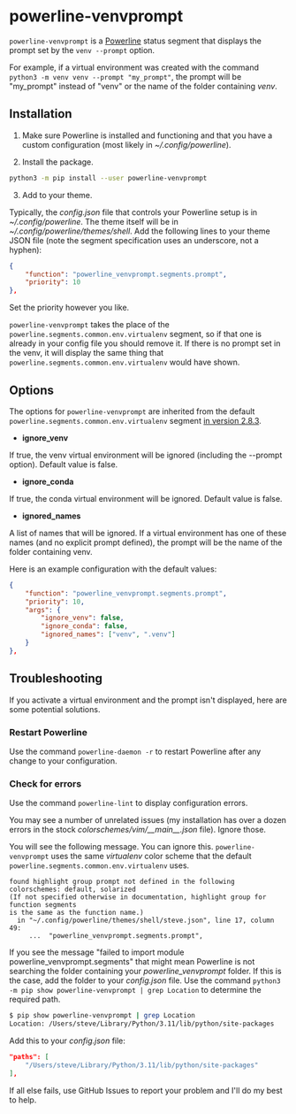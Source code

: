 # powerline-venvprompt

`powerline-venvprompt` is a [Powerline](https://github.com/powerline/powerline) status segment that displays the prompt set by the `venv --prompt` option.

For example, if a virtual environment was created with the command `python3 -m venv venv --prompt "my_prompt"`, the prompt will be "my_prompt" instead of "venv" or the name of the folder containing *venv*.

## Installation

1. Make sure Powerline is installed and functioning and that you have a custom configuration (most likely in *~/.config/powerline*).

2. Install the package.

```bash
python3 -m pip install --user powerline-venvprompt
```

3. Add to your theme.

Typically, the *config.json* file that controls your Powerline setup is in *~/.config/powerline*. The theme itself will be in *~/.config/powerline/themes/shell*. Add the following lines to your theme JSON file (note the segment specification uses an underscore, not a hyphen):

```JSON
{
    "function": "powerline_venvprompt.segments.prompt",
    "priority": 10
},
```

Set the priority however you like. 

`powerline-venvprompt` takes the place of the `powerline.segments.common.env.virtualenv` segment, so if that one is already in your config file you should remove it. If there is no prompt set in the venv, it will display the same thing that `powerline.segments.common.env.virtualenv` would have shown.

## Options

The options for `powerline-venvprompt` are inherited from the default `powerline.segments.common.env.virtualenv` segment [in version 2.8.3](https://github.com/powerline/powerline/blob/2.8.3/powerline/segments/common/env.py).

- **ignore_venv**

If true, the venv virtual environment will be ignored (including the --prompt option). Default value is false.

- **ignore_conda**

If true, the conda virtual environment will be ignored. Default value is false.

- **ignored_names**

A list of names that will be ignored. If a virtual environment has one of these names (and no explicit prompt defined), the prompt will be the name of the folder containing venv.

Here is an example configuration with the default values:

```JSON
{
    "function": "powerline_venvprompt.segments.prompt",
    "priority": 10,
    "args": {
        "ignore_venv": false,
        "ignore_conda": false,
        "ignored_names": ["venv", ".venv"]
    }
},
```

## Troubleshooting

If you activate a virtual environment and the prompt isn't displayed, here are some potential solutions.

### Restart Powerline

Use the command `powerline-daemon -r` to restart Powerline after any change to your configuration.

### Check for errors

Use the command `powerline-lint` to display configuration errors. 

You may see a number of unrelated issues (my installation has over a dozen errors in the stock *colorschemes/vim/\_\_main\_\_.json* file). Ignore those.

You will see the following message. You can ignore this. `powerline-venvprompt` uses the same *virtualenv* color scheme that the default `powerline.segments.common.env.virtualenv` uses.

```
found highlight group prompt not defined in the following colorschemes: default, solarized
(If not specified otherwise in documentation, highlight group for function segments
is the same as the function name.)
  in "~/.config/powerline/themes/shell/steve.json", line 17, column 49:
     ...  "powerline_venvprompt.segments.prompt",
```

If you see the message "failed to import module powerline_venvprompt.segments" that might mean Powerline is not searching the folder containing your *powerline_venvprompt* folder. If this is the case, add the folder to your *config.json* file. Use the command `python3 -m pip show powerline-venvprompt | grep Location` to determine the required path.

```bash
$ pip show powerline-venvprompt | grep Location
Location: /Users/steve/Library/Python/3.11/lib/python/site-packages
```

Add this to your *config.json* file:

```json
"paths": [
    "/Users/steve/Library/Python/3.11/lib/python/site-packages"
],
```




If all else fails, use GitHub Issues to report your problem and I'll do my best to help.